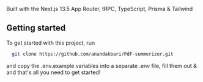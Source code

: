 Built with the Next.js 13.5 App Router, tRPC, TypeScript, Prisma & Tailwind

## Getting started

To get started with this project, run

```bash
  git clone https://github.com/anandakbari/PdF-summerizer.git
```

and copy the .env.example variables into a separate .env file, fill them out & and that's all you need to get started!
